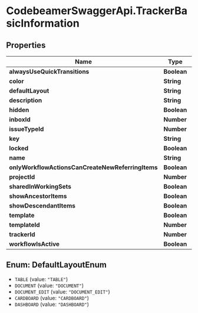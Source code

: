 # CodebeamerSwaggerApi.TrackerBasicInformation

## Properties
Name | Type | Description | Notes
------------ | ------------- | ------------- | -------------
**alwaysUseQuickTransitions** | **Boolean** |  | [optional] 
**color** | **String** |  | [optional] 
**defaultLayout** | **String** |  | [optional] 
**description** | **String** |  | [optional] 
**hidden** | **Boolean** |  | [optional] 
**inboxId** | **Number** |  | [optional] 
**issueTypeId** | **Number** |  | [optional] 
**key** | **String** |  | [optional] 
**locked** | **Boolean** |  | [optional] 
**name** | **String** |  | [optional] 
**onlyWorkflowActionsCanCreateNewReferringItems** | **Boolean** |  | [optional] 
**projectId** | **Number** |  | [optional] 
**sharedInWorkingSets** | **Boolean** |  | [optional] 
**showAncestorItems** | **Boolean** |  | [optional] 
**showDescendantItems** | **Boolean** |  | [optional] 
**template** | **Boolean** |  | [optional] 
**templateId** | **Number** |  | [optional] 
**trackerId** | **Number** |  | [optional] 
**workflowIsActive** | **Boolean** |  | [optional] 

<a name="DefaultLayoutEnum"></a>
## Enum: DefaultLayoutEnum

* `TABLE` (value: `"TABLE"`)
* `DOCUMENT` (value: `"DOCUMENT"`)
* `DOCUMENT_EDIT` (value: `"DOCUMENT_EDIT"`)
* `CARDBOARD` (value: `"CARDBOARD"`)
* `DASHBOARD` (value: `"DASHBOARD"`)

